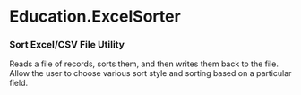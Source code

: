 # Education.ExcelSorter
### Sort Excel/CSV File Utility
Reads a file of records, sorts them, and then writes them back to the file. Allow the user to choose various sort style and sorting based on a particular field.
